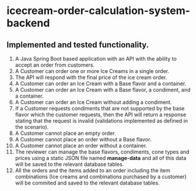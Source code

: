 # icecream-order-calculation-system-backend

## Implemented and tested functionality. 

  1. A Java Spring Boot based application with an API with the ability to accept an order from customers.
  2. A Customer can order one or more Ice Creams in a single order. 
  3. The API will respond with the final price of the ice cream order.
  4. A Customer can order an Ice Cream with a Base flavor and a container. 
  5. A Customer can order an Ice Cream with a Base flavor, a condiment, and a container.
  6. A Customer can order an Ice Cream without adding a condiment. 
  7. If a Customer requests condiments that are not supported by the base flavor which the customer requests, then the API will return a response stating that the request is invalid (validations implemented as defined in the scenario).
  8. A Customer cannot place an empty order. 
  9. A Customer cannot place an order without a Base flavor. 
  10. A Customer cannot place an order without a container.
  11. The reviewer can manage the base flavors, condiments, cone types and prices using a static JSON file named **manage-data** and all of this data will be saved to the relevant database tables. 
  12. All the orders and the items added to an order including the item combinations (Ice creams and combinations purchased by a customer) will be commited and saved to the relevant database tables. 
